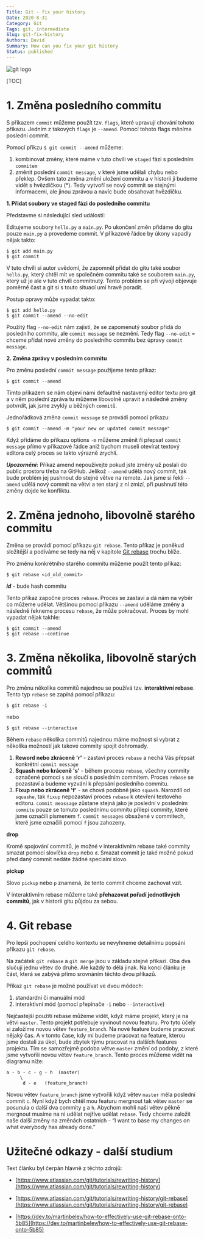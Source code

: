 ```yaml
---
Title: Git - fix your history
Date: 2020-8-31
Category: Git
Tags: git, intermediate
Slug: git-fix-history
Authors: David
Summary: How can you fix your git history
Status: published
---
```


![git logo]({static}/images/git_logo.jpg)

[TOC]

# 1. Změna posledního commitu

S příkazem `commit` můžeme použít tzv. `flags`, které upravují chování tohoto příkazu. Jedním z takových `flags` je `--amend`. Pomocí tohoto flags měníme poslední commit.

Pomocí přikzu `$ git commit --amend` můžeme:
1. kombinovat změny, které máme v tuto chvíli ve `staged` fázi s posledním `commitem`
2. změnit poslední `commit message`, v které jsme udělali chybu nebo překlep. Ovšem tato změna změní uložení commitu a v historii ji budeme vidět s hvězdičkou (*). Tedy vytvoří se nový commit se stejnými informacemi, ale jinou zprávou a navíc bude obsahovat hvězdičku.

**1. Přidat soubory ve staged fázi do posledního commitu**

Představme si následující sled událostí:

Editujeme soubory `hello.py` a `main.py`. Po ukončení změn přidáme do gitu pouze `main.py` a provedeme commit. V příkazové řádce by úkony vapadly nějak takto:

    $ git add main.py
    $ git commit

V tuto chvíli si autor uvědomí, že zapomněl přidat do gitu také soubor `hello.py`, který chtěl mít ve společném commitu také se souborem `main.py`, který už je ale v tuto chvíli commitnutý. Tento problém se při vývoji objevuje poměrně čast a git si s touto situací umí hravě poradit.

Postup opravy může vypadat takto:

    $ git add hello.py
    $ git commit --amend --no-edit

Použitý flag `--no-edit` nám zajistí, že se zapomenutý soubor přidá do posledního commitu, ale `commit message` se nezmění. Tedy flag `--no-edit` = chceme přidat nové změny do posledního commitu bez úpravy `commit message`.

**2. Změna zprávy v posledním commitu**

Pro změnu poslední `commit message` použijeme tento příkaz:

    $ git commit --amend

Tímto příkazem se nám objeví námi defaultně nastavený editor textu pro git a v něm poslední zpráva tu můžeme libovolně upravit a následně změny potvrdit, jak jsme zvyklý u běžných `commitů`.

Jednořádková změna `commit message` se provádí pomocí príkazu:

    $ git commit --amend -m "your new or updated commit message"

Když přídáme do příkazu options `-m` můžeme změnit ři přepsat `commit message` přímo v příkazové řádce aniž bychom museli otevírat textový editora celý proces se takto výrazně zrychlí.

**_Upozornění_:** Příkaz amend nepoužívejte pokud jste změny už poslali do public prostoru třeba na GitHub. Jelikož `--amend` udělá nový commit, tak bude problém jej pushnout do stejné větve na remote. Jak jsme si řekli `--amend` udělá nový commit na větvi a ten starý z ní zmizí, při pushnutí této změny dojde ke konfliktu.

# 2. Změna jednoho, libovolně starého commitu

Změna se provádí pomocí příkazu `git rebase`. Tento příkaz je poněkud složitější a podíváme se tedy na něj v kapitole [Git rebase](#4.-git-rebase) trochu blíže.

Pro změnu konkrétního starého commitu můžeme použít tento příkaz:

    $ git rebase <id_old_commit>

**_id_** - bude hash commitu

Tento příkaz započne proces `rebase`. Proces se zastaví a dá nám na výběr co můžeme udělat.
Většinou pomocí příkazu `--amend` uděláme změny a následně řekneme procesu `rebase`, že může pokračovat. Proces by mohl vypadat nějak takhle:

    $ git commit --amend
    $ git rebase --continue

# 3. Změna několika, libovolně starých commitů

Pro změnu několika commitů najednou se používá tzv. **interaktivní rebase**. Tento typ `rebase` se zapíná pomocí příkazu:

    $ git rebase -i

nebo

    $ git rebase --interactive

Během `rebase` několika commitů najednou máme možnost si vybrat z několika možností jak takové commity spojit dohromady.

1. **Reword nebo zkráceně 'r'** - zastaví proces `rebase` a nechá Vás přepsat konkrétní `commit message`
2. **Squash nebo kráceně 's'** - během procesu `rebase`, všechny commity označené pomocí `s` se sloučí s posledním commitem. Proces `rebase` se pozastaví a budeme vyzvání k přepsání posledního commitu.
3. **Fixup nebo zkráceně 'f'** - se chová podobně jako `squash`. Narozdíl od `squashe`, tak `fixup` nepozastaví proces `rebase` k otevření textového editoru. `commit meassage` zůstane stejná jako je poslední v posledním `commitu` pouze se tomuto poslednímu commitu přilepí commity, které jsme označili písmenem `f`. `commit messages` obsažené v commitech, které jsme označili pomocí `f` jsou zahozeny.

**drop**

Kromě spojování commitů, je možné v interaktivním rebase také commity smazat pomocí slovíčka `drop` nebo `d`. Smazat commit je také možné pokud před daný commit nedáte žádné specialní slovo.

**pickup**

Slovo `pickup` nebo `p` znamená, že tento commit chceme zachovat vzít.

V interaktivním rebase můžeme také **přehazovat pořadí jednotlivých commitů**, jak v historii gitu půjdou za sebou.

# 4. Git rebase

Pro lepší pochopení celého kontextu se nevyhneme detailnímu popsání příkazu `git rebase`.

Na začátek `git rebase` a `git merge` jsou v základu stejné příkazi. Oba dva slučují jednu větev do druhé. Ale každý to dělá jinak. Na konci článku je část, která se zabývá přímo srovnáním těchto dvou příkazů.

Příkaz `git rebase` je možné používat ve dvou módech:

1. standardní či manuální mód
2. interaktivní mód (pomocí přepínače `-i` nebo `--interactive`)

Nejčastejší použití rebase můžeme vidět, když máme projekt, který je na větvi `master`. Tento projekt potřebuje vyvinout novou featuru. Pro tyto účely si založíme novou větev `feature_branch`. Na nové feature budeme pracovat nějaký čas. A v tomto čase, kdy mi budeme pracovat na feature, kterou jsme dostali za úkol, bude zbytek týmu pracovat na dalších features projektu. Tím se samozřejmě podoba větve `master` změní od podoby, z které jsme vytvořili novou větev `feature_branch`. Tento proces můžeme vidět na diagramu níže:

    a - b - c - g - h  (master)
         \
          d - e   (feature_branch)

Novou větev `feature_branch` jsme vytvořili když větev `master` měla poslední commit `c`. Nyní když bych chtěl mou featuru mergnout tak větev `master` se posunula o další dva commity `g` a `h`. Abychom mohli naši větev pěkně mergnout musíme na ni udělat nejříve udělat `rebase`. Tedy chceme založit naše další změny na změnách ostatních - “I want to base my changes on what everybody has already done.”

# Užitečné odkazy - další studium

Text článku byl čerpán hlavně z těchto zdrojů:

* [https://www.atlassian.com/git/tutorials/rewriting-history](https://www.atlassian.com/git/tutorials/rewriting-history)

* [https://www.atlassian.com/git/tutorials/rewriting-history/git-rebase](https://www.atlassian.com/git/tutorials/rewriting-history/git-rebase)

* [https://dev.to/martinbelev/how-to-effectively-use-git-rebase-onto-5b85](https://dev.to/martinbelev/how-to-effectively-use-git-rebase-onto-5b85)
